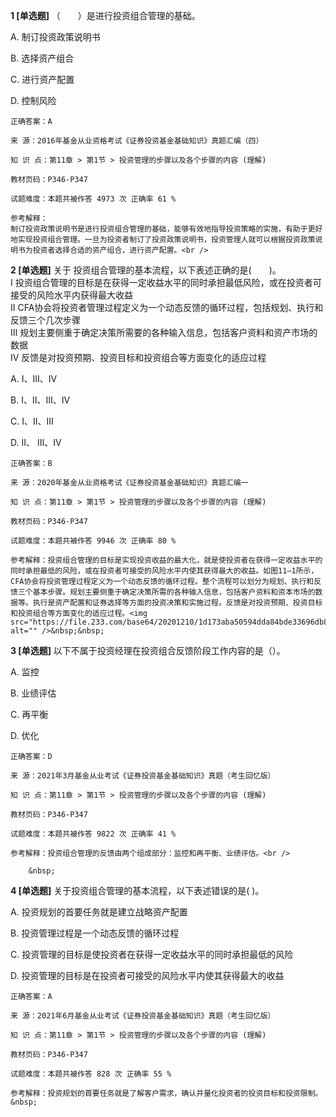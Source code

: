**1 [单选题]** 
（　　）是进行投资组合管理的基础。

A. 制订投资政策说明书

B. 选择资产组合

C. 进行资产配置

D. 控制风险

```
正确答案：A

来 源：2016年基金从业资格考试《证券投资基金基础知识》真题汇编（四）

知 识 点：第11章 > 第1节 > 投资管理的步骤以及各个步骤的内容 (理解)

教材页码：P346-P347

试题难度：本题共被作答 4973 次 正确率 61 %

参考解释：
制订投资政策说明书是进行投资组合管理的基础，能够有效地指导投资策略的实施，有助于更好地实现投资组合管理。一旦为投资者制订了投资政策说明书，投资管理人就可以根据投资政策说明书为投资者选择合适的资产组合，进行资产配置。<br />

```


**2 [单选题]** 关于 投资组合管理的基本流程，以下表述正确的是(&emsp;&emsp;)。<br />
Ⅰ 投资组合管理的目标是在获得一定收益水平的同时承担最低风险，或在投资者可接受的风险水平内获得最大收益<br />
Ⅱ CFA协会将投资者管理过程定义为一个动态反馈的循环过程，包括规划、执行和反馈三个几次步骤<br />
Ⅲ 规划主要侧重于确定决策所需要的各种输入信息，包括客户资料和资产市场的数据<br />
Ⅳ 反馈是对投资预期、投资目标和投资组合等方面变化的适应过程

A. I、Ⅲ、IV

B. I、II、Ⅲ、IV

C. I、II、Ⅲ

D. II、 Ⅲ、IV

```
正确答案：B

来 源：2020年基金从业资格考试《证券投资基金基础知识》真题汇编一

知 识 点：第11章 > 第1节 > 投资管理的步骤以及各个步骤的内容 (理解)

教材页码：P346-P347

试题难度：本题共被作答 9946 次 正确率 80 %

参考解释：投资组合管理的目标是实现投资收益的最大化，就是使投资者在获得一定收益水平的同时承担最低的风险，或在投资者可接受的风险水平内使其获得最大的收益。如图11—1所示，CFA协会将投资管理过程定义为一个动态反馈的循环过程。整个流程可以划分为规划、执行和反馈三个基本步骤。规划主要侧重于确定决策所需的各种输入信息，包括客户资料和资本市场的数据等。执行是资产配置和证券选择等方面的投资决策和实施过程。反馈是对投资预期、投资目标和投资组合等方面变化的适应过程。<img src="https://file.233.com/base64/20201210/1d173aba50594dda84bde33696db8cd2.png" alt="" />&nbsp;&nbsp;
```


**3 [单选题]** 以下不属于投资经理在投资组合反馈阶段工作内容的是（）。

A. 监控

B. 业绩评估

C. 再平衡

D. 优化

```
正确答案：D

来 源：2021年3月基金从业考试《证券投资基金基础知识》真题（考生回忆版）

知 识 点：第11章 > 第1节 > 投资管理的步骤以及各个步骤的内容 (理解)

教材页码：P346-P347

试题难度：本题共被作答 9822 次 正确率 41 %

参考解释：投资组合管理的反馈由两个组成部分：监控和再平衡、业绩评估。<br />

	&nbsp;

```


**4 [单选题]** 关于投资组合管理的基本流程，以下表述错误的是( )。

A. 投资规划的首要任务就是建立战略资产配置

B. 投资管理过程是一个动态反馈的循环过程

C. 投资管理的目标是使投资者在获得一定收益水平的同时承担最低的风险

D. 投资管理的目标是在投资者可接受的风险水平内使其获得最大的收益

```
正确答案：A

来 源：2021年6月基金从业考试《证券投资基金基础知识》真题（考生回忆版）

知 识 点：第11章 > 第1节 > 投资管理的步骤以及各个步骤的内容 (理解)

教材页码：P346-P347

试题难度：本题共被作答 828 次 正确率 55 %

参考解释：投资规划的首要任务就是了解客户需求，确认并量化投资者的投资目标和投资限制。&nbsp;
```

